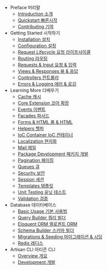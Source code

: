 - Preface 머리말
    - [Introduction 소개](/docs/introduction)
    - [Quickstart 빠른시작](/docs/quick)
    - [Contributing 기여](/docs/contributing)
- Getting Started 시작하기
    - [Installation 설치](/docs/installation)
    - [Configuration 설정](/docs/configuration)
    - [Request Lifecycle 요청 라이프사이클](/docs/lifecycle)
    - [Routing 라우팅](/docs/routing)
    - [Requests & Input 요청 & 입력](/docs/requests)
    - [Views & Responses 뷰 & 응답](/docs/responses)
    - [Controllers 컨트롤러](/docs/controllers)
    - [Errors & Logging 에러 & 로깅](/docs/errors)
- Learning More 더배우기
    - [Cache 캐시](/docs/cache)
    - [Core Extension 코어 확장](/docs/extending)
    - [Events 이벤트](/docs/events)
    - [Facades 파사드](/docs/facades)
    - [Forms & HTML 폼 & HTML](/docs/html)
    - [Helpers 헬퍼](/docs/helpers)
    - [IoC Container IoC 컨테이너](/docs/ioc)
    - [Localization 현지화](/docs/localization)
    - [Mail 메일](/docs/mail)
    - [Package Development 패키지 개발](/docs/packages)
    - [Pagination 페이징](/docs/pagination)
    - [Queues 큐](/docs/queues)
    - [Security 보안](/docs/security)
    - [Session 세션](/docs/session)
    - [Templates 템플릿](/docs/templates)
    - [Unit Testing 유닛 테스트](/docs/testing)
    - [Validation 검증](/docs/validation)
- Database 데이터베이스
    - [Basic Usage 기본 사용법](/docs/database)
    - [Query Builder 쿼리 빌더](/docs/queries)
    - [Eloquent ORM 엘로퀀트 ORM](/docs/eloquent)
    - [Schema Builder 스키마 빌더](/docs/schema)
    - [Migrations & Seeding 마이그레이션 & 시딩](/docs/migrations)
    - [Redis 레디스](/docs/redis)
- Artisan CLI 아티즌 CLI
    - [Overview 개요](/docs/artisan)
    - [Development 개발](/docs/commands)